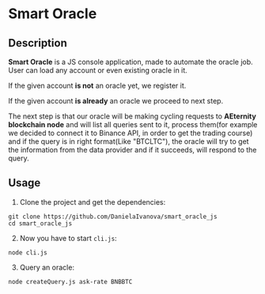 # Smart Oracle

## Description
**Smart Oracle** is a JS console application, made to automate the oracle job. 
User can load any account or even existing oracle in it.

If the given account **is not** an oracle yet, we register it.

If the given account **is already** an oracle we proceed to next step.

The next step is that our oracle will be making cycling requests to **AEternity blockchain node** and will list all queries sent to it, process them(for example we decided to connect it to Binance API, in order to get the trading course) and if the query is in right format(Like "BTCLTC"), the oracle will try to get the information from the data provider and if it succeeds, will respond to the query.

## Usage
1. Clone the project and get the dependencies:
```
git clone https://github.com/DanielaIvanova/smart_oracle_js
cd smart_oracle_js

```
2. Now you have to start `cli.js`:
```
node cli.js
```
3. Query an oracle:
```
node createQuery.js ask-rate BNBBTC
```
